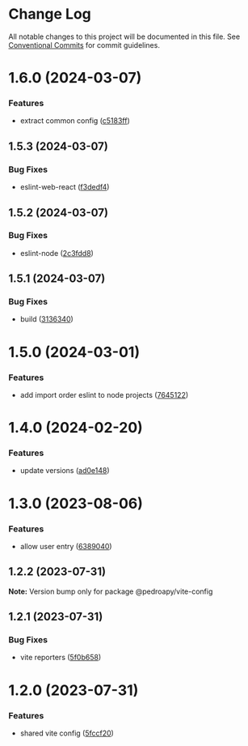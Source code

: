 # Change Log

All notable changes to this project will be documented in this file.
See [Conventional Commits](https://conventionalcommits.org) for commit guidelines.

# 1.6.0 (2024-03-07)

### Features

-   extract common config ([c5183ff](https://github.com/pedroapy/base-config/commit/c5183ff6211a442e34a3f49d80601119e5da81ae))

## 1.5.3 (2024-03-07)

### Bug Fixes

-   eslint-web-react ([f3dedf4](https://github.com/pedroapy/base-config/commit/f3dedf4b65d078dd022f93ee483d45714d48f726))

## 1.5.2 (2024-03-07)

### Bug Fixes

-   eslint-node ([2c3fdd8](https://github.com/pedroapy/base-config/commit/2c3fdd8c998d1b525b9320a9bdbcafab2def125a))

## 1.5.1 (2024-03-07)

### Bug Fixes

-   build ([3136340](https://github.com/pedroapy/base-config/commit/3136340b48b3ba1b5b5c9341506d079d82561e11))

# 1.5.0 (2024-03-01)

### Features

-   add import order eslint to node projects ([7645122](https://github.com/pedroapy/base-config/commit/764512262f6704510842feffaa260bbaabb27f82))

# 1.4.0 (2024-02-20)

### Features

-   update versions ([ad0e148](https://github.com/pedroapy/base-config/commit/ad0e1487c6d5732188cef003b88d990970e686fd))

# 1.3.0 (2023-08-06)

### Features

-   allow user entry ([6389040](https://github.com/pedroapy/base-config/commit/638904019a50cdcf6039ef15b1adfed3608f08c2))

## 1.2.2 (2023-07-31)

**Note:** Version bump only for package @pedroapy/vite-config

## 1.2.1 (2023-07-31)

### Bug Fixes

-   vite reporters ([5f0b658](https://github.com/pedroapy/base-config/commit/5f0b658c968cc39df86103802d355cb31c29aa06))

# 1.2.0 (2023-07-31)

### Features

-   shared vite config ([5fccf20](https://github.com/pedroapy/base-config/commit/5fccf204cd78d73c49ab82ec11cdf42ae072a924))
